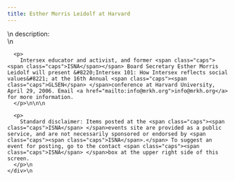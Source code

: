 ```yaml
---
title: Esther Morris Leidolf at Harvard
---
```


<div class="flexinode-body flexinode-2">
  <div class="flexinode-textarea-1">
    <div class="form-item">
      \n <label>description:</label><br /> \n 
      
      <p>
        Intersex educator and activist, and former <span class="caps"><span class="caps">ISNA</span></span> Board Secretary Esther Morris Leidolf will present &#8220;Intersex 101: How Intersex reflects social values&#8221; at the 16th Annual <span class="caps"><span class="caps">GLSEN</span> </span>conference at Harvard University, April 29, 2006. Email <a href="mailto:info@mrkh.org">info@mrkh.org</a> for more information.
      </p>\n\n\n
      
      <p>
        Standard disclaimer: Items posted at the <span class="caps"><span class="caps">ISNA</span> </span>events site are provided as a public service, and are not necessarily sponsored or endorsed by <span class="caps"><span class="caps">ISNA</span>.</span> To suggest an event for posting, go to the contact <span class="caps"><span class="caps">ISNA</span> </span>box at the upper right side of this screen.
      </p>\n
    </div>\n
  </div>
</div>